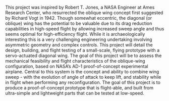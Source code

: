 This project was inspired by Robert T. Jones, a NASA Engineer at Ames Research Center, who resurrected the oblique wing concept first suggested by Richard Vogt in 1942. Though somewhat eccentric, the diagonal (or oblique) wing has the potential to be valuable due to its drag reduction capabilities in high-speed flight by allowing increased sweep angle and thus seems optimal for high-efficiency flight.
While it is archaeologically interesting this is a very challenging engineering undertaking involving asymmetric geometry and complex controls. This project will detail the design, building, and flight testing of a small-scale, flying prototype with a servo-actuated diagonal wing. The goal of this project will be to assess the mechanical feasibility and flight characteristics of the oblique-wing configuration, based on NASA’s AD-1 proof-of-concept experimental airplane.
Central to this system is the concept and ability to combine wing sweep - with the evolution of angle of attack to keep lift, and stability while in flight when performing any reconfiguration. The goal of this project is to produce a proof-of-concept prototype that is flight-able, and built from ultra-simple and lightweight parts that can be tested at low-speed.
